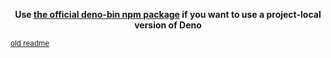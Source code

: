 <p align=center><b>Use <a href="https://www.npmjs.com/package/deno-bun">the official deno-bin npm package</a> if you want to use a project-local version of Deno</b></p>

<sup>[old readme](./README.md)</sup>

